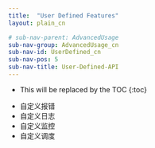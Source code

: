 ```yaml
---
title:  "User Defined Features"
layout: plain_cn

# sub-nav-parent: AdvancedUsage
sub-nav-group: AdvancedUsage_cn
sub-nav-id: UserDefined_cn
sub-nav-pos: 5
sub-nav-title: User-Defined-API
---
```


* This will be replaced by the TOC
{:toc}

- 自定义报错
- 自定义日志
- 自定义监控
- 自定义调度